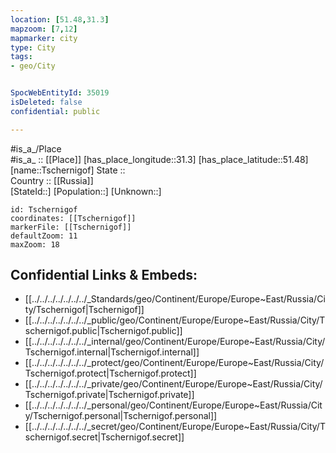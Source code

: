 ```yaml
---
location: [51.48,31.3] 
mapzoom: [7,12] 
mapmarker: city 
type: City
tags:
- geo/City


SpocWebEntityId: 35019
isDeleted: false
confidential: public

---
```

#is_a_/Place  
#is_a_ :: [[Place]] 
[has_place_longitude::31.3] 
[has_place_latitude::51.48] 
[name::Tschernigof] 
State ::  
Country :: [[Russia]]  
[StateId::] 
[Population::] 
[Unknown::] 


```leaflet
id: Tschernigof
coordinates: [[Tschernigof]] 
markerFile: [[Tschernigof]] 
defaultZoom: 11 
maxZoom: 18
```


## Confidential Links & Embeds: 
- [[../../../../../../../_Standards/geo/Continent/Europe/Europe~East/Russia/City/Tschernigof|Tschernigof]] 
- [[../../../../../../../_public/geo/Continent/Europe/Europe~East/Russia/City/Tschernigof.public|Tschernigof.public]] 
- [[../../../../../../../_internal/geo/Continent/Europe/Europe~East/Russia/City/Tschernigof.internal|Tschernigof.internal]] 
- [[../../../../../../../_protect/geo/Continent/Europe/Europe~East/Russia/City/Tschernigof.protect|Tschernigof.protect]] 
- [[../../../../../../../_private/geo/Continent/Europe/Europe~East/Russia/City/Tschernigof.private|Tschernigof.private]] 
- [[../../../../../../../_personal/geo/Continent/Europe/Europe~East/Russia/City/Tschernigof.personal|Tschernigof.personal]] 
- [[../../../../../../../_secret/geo/Continent/Europe/Europe~East/Russia/City/Tschernigof.secret|Tschernigof.secret]] 
